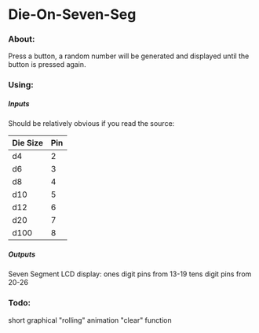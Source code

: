 # Die-On-Seven-Seg

### About:

Press a button, a random number will be generated and displayed until the button is pressed again.

### Using:

##### Inputs
Should be relatively obvious if you read the source:

| Die Size | Pin |
| -------- | --- |
| d4       | 2   |
| d6       | 3   |
| d8       | 4   |
| d10      | 5   |
| d12      | 6   |
| d20      | 7   |
| d100     | 8   |

##### Outputs
Seven Segment LCD display:
ones digit pins from 13-19
tens digit pins from 20-26

### Todo:
short graphical "rolling" animation
"clear" function
